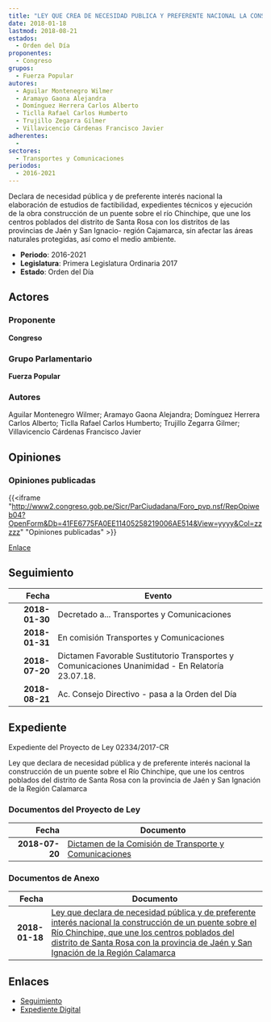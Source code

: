 ```yaml
---
title: "LEY QUE CREA DE NECESIDAD PUBLICA Y PREFERENTE NACIONAL LA CONSTRUCCIÓN DE UN PUENTE SOBRE EL RÍO CHINCHIPE, QUE UNE LOS CENTROS POBLADOS DEL DISTRITO DE SANTA ROSA CON LA PROVINCIA DE JAÉN Y SAN IGNACIO DE LA REGIÓN CAJAMARCA"
date: 2018-01-18
lastmod: 2018-08-21
estados: 
  - Orden del Día
proponentes: 
  - Congreso
grupos: 
  - Fuerza Popular
autores: 
  - Aguilar Montenegro Wilmer
  - Aramayo Gaona Alejandra
  - Domínguez Herrera Carlos Alberto
  - Ticlla Rafael Carlos Humberto
  - Trujillo Zegarra Gilmer
  - Villavicencio Cárdenas Francisco Javier
adherentes: 
  - 
sectores: 
  - Transportes y Comunicaciones
periodos: 
  - 2016-2021
---
```


Declara de necesidad pública y de preferente interés nacional la elaboración de estudios de factibilidad, expedientes técnicos y ejecución de la obra construcción de un puente sobre el río Chinchipe, que une los centros poblados del distrito de Santa Rosa con los distritos de las provincias de Jaén y San Ignacio- región Cajamarca, sin afectar las áreas naturales protegidas, así como el medio ambiente.

- **Periodo**: 2016-2021
- **Legislatura**: Primera Legislatura Ordinaria 2017
- **Estado**: Orden del Día

## Actores

### Proponente

**Congreso**

### Grupo Parlamentario

**Fuerza Popular**

### Autores

Aguilar Montenegro Wilmer; Aramayo Gaona Alejandra; Domínguez Herrera Carlos Alberto; Ticlla Rafael Carlos Humberto; Trujillo Zegarra Gilmer; Villavicencio Cárdenas Francisco Javier


## Opiniones

### Opiniones publicadas

{{<iframe "http://www2.congreso.gob.pe/Sicr/ParCiudadana/Foro_pvp.nsf/RepOpiweb04?OpenForm&Db=41FE6775FA0EE11405258219006AE514&View=yyyy&Col=zzzzz" "Opiniones publicadas" >}}

[Enlace](http://www2.congreso.gob.pe/Sicr/ParCiudadana/Foro_pvp.nsf/RepOpiweb04?OpenForm&Db=41FE6775FA0EE11405258219006AE514&View=yyyy&Col=zzzzz)

## Seguimiento

| Fecha | Evento |
|------:|--------|
| **2018-01-30** | Decretado a... Transportes y Comunicaciones|
| **2018-01-31** | En comisión Transportes y Comunicaciones|
| **2018-07-20** | Dictamen Favorable Sustitutorio Transportes y Comunicaciones Unanimidad - En Relatoría 23.07.18.|
| **2018-08-21** | Ac. Consejo Directivo - pasa a la Orden del Día|


## Expediente

Expediente del Proyecto de Ley 02334/2017-CR

Ley que declara de necesidad pública y de preferente interés nacional la construcción de un puente sobre el Río Chinchipe, que une los centros poblados del distrito de Santa Rosa con la provincia de Jaén y San Ignación de la Región Calamarca


### Documentos del Proyecto de Ley

| Fecha | Documento |
|------:|--------|
| **2018-07-20** | [Dictamen de la Comisión de Transporte y Comunicaciones](http://www.leyes.congreso.gob.pe/Documentos/2016_2021/Dictamenes/Proyectos_de_Ley/02334DC23MAY20180720.pdf) |

### Documentos de Anexo

| Fecha | Documento |
|------:|--------|
| **2018-01-18** | [Ley que declara de necesidad pública y de preferente interés nacional la construcción de un puente sobre el Río Chinchipe, que une los centros poblados del distrito de Santa Rosa con la provincia de Jaén y San Ignación de la Región Calamarca](http://www.leyes.congreso.gob.pe/Documentos/2016_2021/Proyectos_de_Ley_y_de_Resoluciones_Legislativas/PL0233420180118.pdf) |

## Enlaces 

- [Seguimiento](http://www2.congreso.gob.pehttp://www2.congreso.gob.pe/Sicr/TraDocEstProc/CLProLey2016.nsf/f7fff46988ca05b1052578e100829cc7/61c49d82e9d0ee760525821900624cd6?OpenDocument)
- [Expediente Digital](http://www2.congreso.gob.pehttp://www2.congreso.gob.pe/Sicr/TraDocEstProc/CLProLey2016.nsf/f7fff46988ca05b1052578e100829cc7/61c49d82e9d0ee760525821900624cd6?OpenDocument&Click=05257FB7005EB655.eb71d0cf91d8294e05256cdf006b5706/$Body/0.1C6C)
